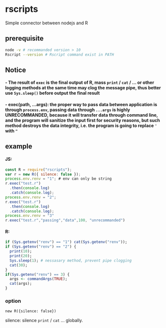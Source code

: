 # rscripts

Simple connector between nodejs and R

## prerequisite

```bash
node -v # recommanded version > 10
Rscript --version # Rscript command exist in PATH
```

## Notice

#### - The result of `exec` is the final output of R, mass `print` / `cat` / ... or other logging methods at the same time may clog the message pipe, thus better use `Sys.sleep()` before output the final result

#### - exec(path, ...args): the proper way to pass data between application is through `process.env`, passing data through `...args` is highly UNRECOMMANDED, because it will transfer data through command line, and the program will sanitize the input first for security reasons, but such method destroys the data integrity, i.e. the program is going to replace `'` with `"`

## example

#### JS:

```js
const R = require("rscripts");
var r = new R({ silence: false });
process.env.renv = "1"; # env can only be string
r.exec("test.r")
  .then(console.log)
  .catch(console.log);
process.env.renv = "2";
r.exec("test.r")
  .then(console.log)
  .catch(console.log);
process.env.renv = "3"
r.exec("test.r","passing","data",100, "unrecommanded")
```

#### R:

```R
if (Sys.getenv("renv") == "1") cat(Sys.getenv("renv"));
if (Sys.getenv("renv") == "2") {
  print(10);
  print(20);
  Sys.sleep(1); # nessasary method, prevent pipe clogging
  cat(30);
}
if(Sys.getenv("renv") == 3) {
  args <- commandArgs(TRUE);
  cat(args);
}
```

### option

    new R({silence: false})

silence: silence `print` / `cat` ... globally.
